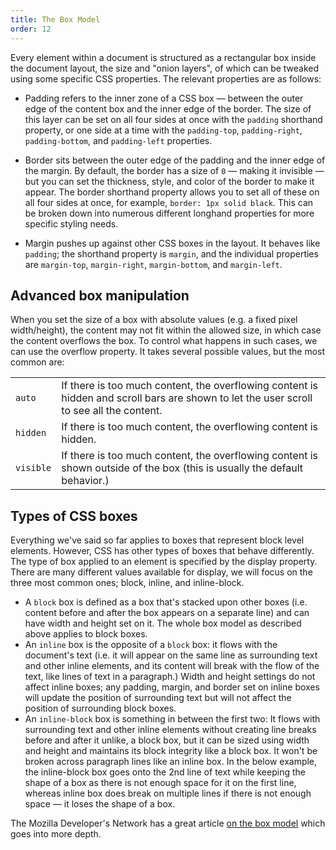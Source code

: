```yaml
---
title: The Box Model
order: 12
---
```


Every element within a document is structured as a rectangular box inside the
document layout, the size and "onion layers", of which can be tweaked using some
specific CSS properties. The relevant properties are as follows:

- Padding refers to the inner zone of a CSS box — between the outer edge of the
  content box and the inner edge of the border. The size of this layer can be
  set on all four sides at once with the `padding` shorthand property, or one
  side at a time with the `padding-top`, `padding-right`, `padding-bottom`, and
  `padding-left` properties.

- Border sits between the outer edge of the padding and the inner edge of the
  margin. By default, the border has a size of `0` — making it invisible — but
  you can set the thickness, style, and color of the border to make it appear.
  The border shorthand property allows you to set all of these on all four sides
  at once, for example, `border: 1px solid black`. This can be broken down into
  numerous different longhand properties for more specific styling needs.

- Margin pushes up against other CSS boxes in the layout. It behaves like
  `padding`; the shorthand property is `margin`, and the individual properties
  are `margin-top`, `margin-right`, `margin-bottom`, and `margin-left`.

## Advanced box manipulation

When you set the size of a box with absolute values (e.g. a fixed pixel
width/height), the content may not fit within the allowed size, in which case
the content overflows the box. To control what happens in such cases, we can use
the overflow property. It takes several possible values, but the most common
are:

|           |                                                                                                                                          |
| --------- | ---------------------------------------------------------------------------------------------------------------------------------------- |
| `auto`    | If there is too much content, the overflowing content is hidden and scroll bars are shown to let the user scroll to see all the content. |
| `hidden`  | If there is too much content, the overflowing content is hidden.                                                                         |
| `visible` | If there is too much content, the overflowing content is shown outside of the box (this is usually the default behavior.)                |

## Types of CSS boxes

Everything we've said so far applies to boxes that represent block level
elements. However, CSS has other types of boxes that behave differently. The
type of box applied to an element is specified by the display property. There
are many different values available for display, we will focus on the three most
common ones; block, inline, and inline-block.

- A `block` box is defined as a box that's stacked upon other boxes (i.e.
  content before and after the box appears on a separate line) and can have
  width and height set on it. The whole box model as described above applies to
  block boxes.
- An `inline` box is the opposite of a `block` box: it flows with the document's
  text (i.e. it will appear on the same line as surrounding text and other
  inline elements, and its content will break with the flow of the text, like
  lines of text in a paragraph.) Width and height settings do not affect inline
  boxes; any padding, margin, and border set on inline boxes will update the
  position of surrounding text but will not affect the position of surrounding
  block boxes.
- An `inline-block` box is something in between the first two: It flows with
  surrounding text and other inline elements without creating line breaks before
  and after it unlike, a block box, but it can be sized using width and height
  and maintains its block integrity like a block box. It won't be broken across
  paragraph lines like an inline box. In the below example, the inline-block box
  goes onto the 2nd line of text while keeping the shape of a box as there is
  not enough space for it on the first line, whereas inline box does break on
  multiple lines if there is not enough space — it loses the shape of a box.

The Mozilla Developer's Network has a great article
[on the box model](https://developer.mozilla.org/en-US/docs/Learn/CSS/Building_blocks/The_box_model)
which goes into more depth.
